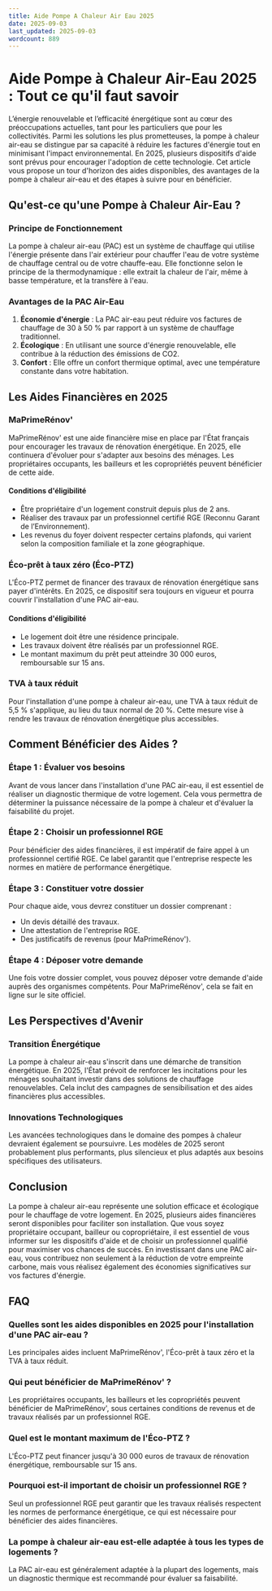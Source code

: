 ```yaml
---
title: Aide Pompe A Chaleur Air Eau 2025
date: 2025-09-03
last_updated: 2025-09-03
wordcount: 889
---
```


# Aide Pompe à Chaleur Air-Eau 2025 : Tout ce qu'il faut savoir

L’énergie renouvelable et l’efficacité énergétique sont au cœur des préoccupations actuelles, tant pour les particuliers que pour les collectivités. Parmi les solutions les plus prometteuses, la pompe à chaleur air-eau se distingue par sa capacité à réduire les factures d'énergie tout en minimisant l'impact environnemental. En 2025, plusieurs dispositifs d'aide sont prévus pour encourager l'adoption de cette technologie. Cet article vous propose un tour d'horizon des aides disponibles, des avantages de la pompe à chaleur air-eau et des étapes à suivre pour en bénéficier.

## Qu'est-ce qu'une Pompe à Chaleur Air-Eau ?

### Principe de Fonctionnement

La pompe à chaleur air-eau (PAC) est un système de chauffage qui utilise l'énergie présente dans l'air extérieur pour chauffer l'eau de votre système de chauffage central ou de votre chauffe-eau. Elle fonctionne selon le principe de la thermodynamique : elle extrait la chaleur de l'air, même à basse température, et la transfère à l'eau.

### Avantages de la PAC Air-Eau

1. **Économie d'énergie** : La PAC air-eau peut réduire vos factures de chauffage de 30 à 50 % par rapport à un système de chauffage traditionnel.
2. **Écologique** : En utilisant une source d'énergie renouvelable, elle contribue à la réduction des émissions de CO2.
3. **Confort** : Elle offre un confort thermique optimal, avec une température constante dans votre habitation.

## Les Aides Financières en 2025

### MaPrimeRénov'

MaPrimeRénov' est une aide financière mise en place par l'État français pour encourager les travaux de rénovation énergétique. En 2025, elle continuera d'évoluer pour s'adapter aux besoins des ménages. Les propriétaires occupants, les bailleurs et les copropriétés peuvent bénéficier de cette aide.

#### Conditions d'éligibilité

- Être propriétaire d'un logement construit depuis plus de 2 ans.
- Réaliser des travaux par un professionnel certifié RGE (Reconnu Garant de l’Environnement).
- Les revenus du foyer doivent respecter certains plafonds, qui varient selon la composition familiale et la zone géographique.

### Éco-prêt à taux zéro (Éco-PTZ)

L'Éco-PTZ permet de financer des travaux de rénovation énergétique sans payer d'intérêts. En 2025, ce dispositif sera toujours en vigueur et pourra couvrir l'installation d'une PAC air-eau.

#### Conditions d'éligibilité

- Le logement doit être une résidence principale.
- Les travaux doivent être réalisés par un professionnel RGE.
- Le montant maximum du prêt peut atteindre 30 000 euros, remboursable sur 15 ans.

### TVA à taux réduit

Pour l'installation d'une pompe à chaleur air-eau, une TVA à taux réduit de 5,5 % s'applique, au lieu du taux normal de 20 %. Cette mesure vise à rendre les travaux de rénovation énergétique plus accessibles.

## Comment Bénéficier des Aides ?

### Étape 1 : Évaluer vos besoins

Avant de vous lancer dans l'installation d'une PAC air-eau, il est essentiel de réaliser un diagnostic thermique de votre logement. Cela vous permettra de déterminer la puissance nécessaire de la pompe à chaleur et d'évaluer la faisabilité du projet.

### Étape 2 : Choisir un professionnel RGE

Pour bénéficier des aides financières, il est impératif de faire appel à un professionnel certifié RGE. Ce label garantit que l'entreprise respecte les normes en matière de performance énergétique.

### Étape 3 : Constituer votre dossier

Pour chaque aide, vous devrez constituer un dossier comprenant :

- Un devis détaillé des travaux.
- Une attestation de l'entreprise RGE.
- Des justificatifs de revenus (pour MaPrimeRénov').

### Étape 4 : Déposer votre demande

Une fois votre dossier complet, vous pouvez déposer votre demande d'aide auprès des organismes compétents. Pour MaPrimeRénov', cela se fait en ligne sur le site officiel.

## Les Perspectives d'Avenir

### Transition Énergétique

La pompe à chaleur air-eau s'inscrit dans une démarche de transition énergétique. En 2025, l'État prévoit de renforcer les incitations pour les ménages souhaitant investir dans des solutions de chauffage renouvelables. Cela inclut des campagnes de sensibilisation et des aides financières plus accessibles.

### Innovations Technologiques

Les avancées technologiques dans le domaine des pompes à chaleur devraient également se poursuivre. Les modèles de 2025 seront probablement plus performants, plus silencieux et plus adaptés aux besoins spécifiques des utilisateurs.

## Conclusion

La pompe à chaleur air-eau représente une solution efficace et écologique pour le chauffage de votre logement. En 2025, plusieurs aides financières seront disponibles pour faciliter son installation. Que vous soyez propriétaire occupant, bailleur ou copropriétaire, il est essentiel de vous informer sur les dispositifs d'aide et de choisir un professionnel qualifié pour maximiser vos chances de succès. En investissant dans une PAC air-eau, vous contribuez non seulement à la réduction de votre empreinte carbone, mais vous réalisez également des économies significatives sur vos factures d'énergie.

## FAQ

### Quelles sont les aides disponibles en 2025 pour l'installation d'une PAC air-eau ?

Les principales aides incluent MaPrimeRénov', l'Éco-prêt à taux zéro et la TVA à taux réduit.

### Qui peut bénéficier de MaPrimeRénov' ?

Les propriétaires occupants, les bailleurs et les copropriétés peuvent bénéficier de MaPrimeRénov', sous certaines conditions de revenus et de travaux réalisés par un professionnel RGE.

### Quel est le montant maximum de l'Éco-PTZ ?

L'Éco-PTZ peut financer jusqu'à 30 000 euros de travaux de rénovation énergétique, remboursable sur 15 ans.

### Pourquoi est-il important de choisir un professionnel RGE ?

Seul un professionnel RGE peut garantir que les travaux réalisés respectent les normes de performance énergétique, ce qui est nécessaire pour bénéficier des aides financières.

### La pompe à chaleur air-eau est-elle adaptée à tous les types de logements ?

La PAC air-eau est généralement adaptée à la plupart des logements, mais un diagnostic thermique est recommandé pour évaluer sa faisabilité.